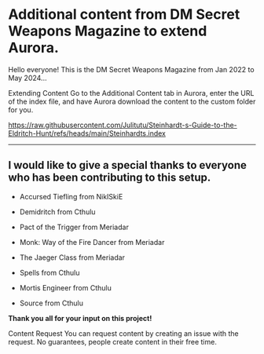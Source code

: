 # Additional content from DM Secret Weapons Magazine to extend Aurora.
Hello everyone! This is the DM Secret Weapons Magazine from Jan 2022 to May 2024...

Extending Content Go to the Additional Content tab in Aurora, enter the URL of the index file, and have Aurora download the content to the custom folder for you.

https://raw.githubusercontent.com/Julitutu/Steinhardt-s-Guide-to-the-Eldritch-Hunt/refs/heads/main/Steinhardts.index

----

## I would like to give a special thanks to everyone who has been contributing to this setup.

* Accursed Tiefling from NikISkiE

* Demidritch from Cthulu

* Pact of the Trigger from Meriadar

* Monk: Way of the Fire Dancer from Meriadar

* The Jaeger Class from Meriadar

* Spells from Cthulu

* Mortis Engineer from Cthulu

* Source from Cthulu

**Thank you all for your input on this project!**

Content Request You can request content by creating an issue with the request. No guarantees, people create content in their free time.
